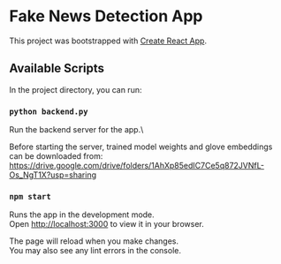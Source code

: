 # Fake News Detection App

This project was bootstrapped with [Create React App](https://github.com/facebook/create-react-app).

## Available Scripts

In the project directory, you can run:

### `python backend.py`

Run the backend server for the app.\

Before starting the server, trained model weights and glove embeddings can be downloaded from: https://drive.google.com/drive/folders/1AhXp85edIC7Ce5q872JVNfL-Os_NgT1X?usp=sharing

### `npm start`

Runs the app in the development mode.\
Open [http://localhost:3000](http://localhost:3000) to view it in your browser.

The page will reload when you make changes.\
You may also see any lint errors in the console.
